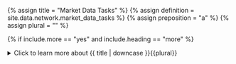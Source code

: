 <!--------------------------------------------- TITLE AND DEFINITION starts -->

{% assign title = "Market Data Tasks" %}
{% assign definition = site.data.network.market_data_tasks %}
{% assign preposition = "a" %}
{% assign plural = "" %}

<!--------------------------------------------- TITLE AND DEFINITION ends -->

{% if include.more == "yes" and include.heading == "more" %}
<details class='detailsCollapsible'><summary class='nobr'>Click to learn more about {{ title | downcase }}{{plural}}
</summary>
{% endif %}

{% if include.heading != "" and include.heading != "more" %}
{{include.heading}} {{title}}
{% endif %}

{% if include.icon != "no" %} 

{% if include.table == "yes" and include.icon != "no" %}
<table class='definitionTable'><tr><td>
{% endif %}

<img src='images/icons/nodes/png{{include.icon}}/{{ title | downcase | replace: " ", "-" }}.png' />

{% if include.table == "yes" and include.icon != "no" %}
</td><td>
{% endif %}

{% endif %}

{% if include.definition == "bold" %}
<strong>{{ definition }}</strong>
{% else %}
{% if include.definition != "no" %}
{{ definition }}
{% endif %}
{% endif %}

{% if include.table == "yes" and include.icon != "no" %}
</td></tr></table>
{% endif %}

{% if include.more == "yes" and include.content == "more" and include.heading != "more" %}
<details class='detailsCollapsible'><summary class='nobr'>Click to learn more about {{ title | downcase }}{{plural}}
</summary>
{% endif %}

{% if include.content != "no" %}

<!--------------------------------------------- CONTENT starts -->

The market data tasks node must reference a market defined in the Crypto Ecosystem hierarchy.

This node may spawn individual data products or may deploy data products in bulk organized by data mine and by bots. See the data products node for the details.

<!--------------------------------------------- CONTENT ends -->

{% endif %}

{% if include.more == "yes" and include.content != "more" and include.heading != "more" %}
<details class='detailsCollapsible'><summary class='nobr'>Click to learn more about {{ title | downcase }}{{plural}}
</summary>
{% endif %}

{% if include.adding != "" %}

{{include.adding}} Adding {{preposition}} {{title}} Node

<!--------------------------------------------- ADDING starts -->

To add a market data tasks node, select *Add Market Data* on the parent node menu. 

{% include note.html content="Remember to establish a reference with a market defined in the Crypto Ecosystem hierarchy after adding the node." %}

You may also add market data tasks nodes in bulk for all markets that may have been previously defined in the Crypto Ecosystem hierarchy. To do that, select *Add Missing Markets* on the parent node menu. A market data tasks node is created for each defined market, each with the corresponding reference.

<!--------------------------------------------- ADDING ends -->

{% endif %}

{% if include.configuring != "" %}

{{include.configuring}} Configuring the {{title}}

<!--------------------------------------------- CONFIGURING starts -->

XXXXXXXXXXXXXXXXXXXXXXXXXXXXXXXXXXXXXXXXXXXXXXXXXXXXXX

<!--------------------------------------------- CONFIGURING ends -->

{% endif %}

{% if include.starting != "" %}

{{include.starting}} Starting {{preposition}} {{title}} Node

<!--------------------------------------------- STARTING starts -->

Select *Run All Data Mine Tasks* or *Stop All Data Mine Tasks* on the menu to start and stop all tasks under this node.

<!--------------------------------------------- STARTING ends -->

{% endif %}

{% if include.more == "yes" %}
</details>
{% endif %}